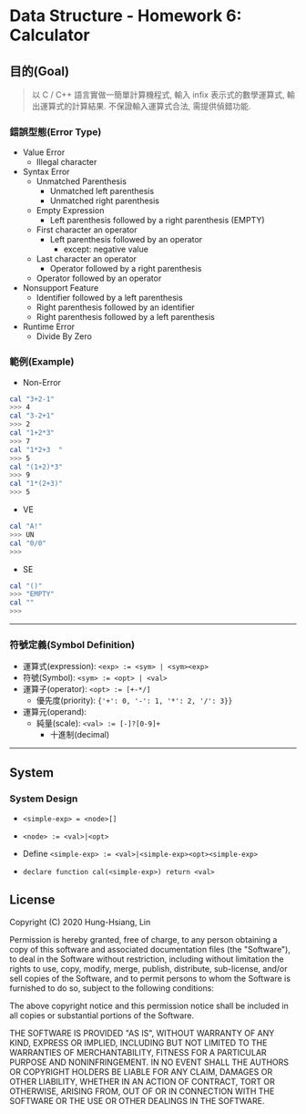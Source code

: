# Data Structure - Homework 6: Calculator

## 目的(Goal)

> 以 C / C++ 語言實做一簡單計算機程式, 輸入 infix 表示式的數學運算式,
> 輸出運算式的計算結果. 不保證輸入運算式合法, 需提供偵錯功能.

### 錯誤型態(Error Type)
- Value Error
	+ Illegal character
- Syntax Error
	+ Unmatched Parenthesis
		- Unmatched left parenthesis
		- Unmatched right parenthesis
	+ Empty Expression
		* Left parenthesis followed by a right parenthesis (EMPTY)
	+ First character an operator
		* Left parenthesis followed by an operator
			- except: negative value
	+ Last character an operator
		* Operator followed by a right parenthesis
	+ Operator followed by an operator
- Nonsupport Feature
	+ Identifier followed by a left parenthesis
	+ Right parenthesis followed by an identifier
	+ Right parenthesis followed by a left parenthesis
- Runtime Error
	+ Divide By Zero

### 範例(Example)
- Non-Error
```bash
cal "3+2-1"
>>> 4
cal "3-2+1"
>>> 2
cal "1+2*3"
>>> 7
cal "1*2+3	"
>>> 5
cal "(1+2)*3"
>>> 9
cal "1*(2+3)"
>>> 5
```
- VE
```bash
cal "A!"
>>> UN
cal "0/0"
>>>
```
- SE
```bash
cal "()"
>>> "EMPTY"
cal ""
>>>
```

---

### 符號定義(Symbol Definition)
- 運算式(expression): `<exp> := <sym> | <sym><exp>`
- 符號(Symbol): `<sym> := <opt> | <val>`
- 運算子(operator): `<opt> := [+-*/]`
	+ 優先度(priority): `{'+': 0, '-': 1, '*': 2, '/': 3}}`
- 運算元(operand):
	+ 純量(scale): `<val> := [-]?[0-9]+`
		* 十進制(decimal)

---

## System
### System Design
- `<simple-exp> = <node>[]`
- `<node> := <val>|<opt>`

- Define `<simple-exp> := <val>|<simple-exp><opt><simple-exp>`
- `declare function cal(<simple-exp>) return <val>`



## License
Copyright (C) 2020 Hung-Hsiang, Lin

Permission is hereby granted, free of charge, to any person obtaining a copy
of this software and associated documentation files (the "Software"), to deal
in the Software without restriction, including without limitation the rights
to use, copy, modify, merge, publish, distribute, sub-license, and/or sell
copies of the Software, and to permit persons to whom the Software is
furnished to do so, subject to the following conditions:

The above copyright notice and this permission notice shall be included in
all copies or substantial portions of the Software.

THE SOFTWARE IS PROVIDED "AS IS", WITHOUT WARRANTY OF ANY KIND, EXPRESS OR
IMPLIED, INCLUDING BUT NOT LIMITED TO THE WARRANTIES OF MERCHANTABILITY,
FITNESS FOR A PARTICULAR PURPOSE AND NONINFRINGEMENT. IN NO EVENT SHALL THE
AUTHORS OR COPYRIGHT HOLDERS BE LIABLE FOR ANY CLAIM, DAMAGES OR OTHER
LIABILITY, WHETHER IN AN ACTION OF CONTRACT, TORT OR OTHERWISE, ARISING FROM,
OUT OF OR IN CONNECTION WITH THE SOFTWARE OR THE USE OR OTHER DEALINGS IN
THE SOFTWARE.



